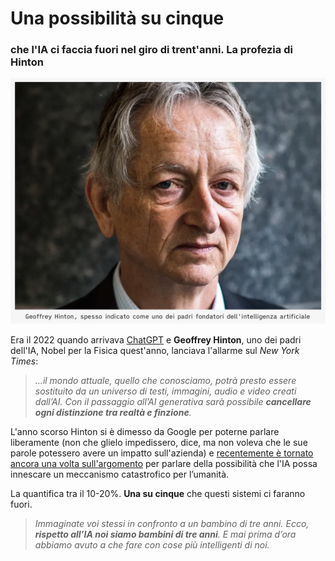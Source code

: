 # Una possibilità su cinque

### che l'IA ci faccia fuori nel giro di trent'anni. La profezia di Hinton

![Geoffrey Hinton, spesso indicato come uno dei padri fondatori dell'intelligenza artificiale](/img/hinton.jpg)

Era il 2022 quando arrivava [ChatGPT](/articles/2024-11-02-chatgpt-schiavitu.html) e **Geoffrey Hinton**, uno dei padri dell'IA, Nobel per la Fisica quest'anno, lanciava l'allarme sul *New York Times*:

> *...il mondo attuale, quello che conosciamo, potrà presto essere sostituito da un universo di testi, immagini, audio e video creati dall’AI. Con il passaggio all’AI generativa sarà possibile **cancellare ogni distinzione tra realtà e finzione**.*

L'anno scorso Hinton si è dimesso da Google per poterne parlare liberamente (non che glielo impedissero, dice, ma non voleva che le sue parole potessero avere un impatto sull'azienda) e [recentemente è tornato ancora una volta sull'argomento](https://innovazione.tiscali.it/intelligenza-artificiale/articoli/geoffrey-hinton-allarme-intelligenza-artificiale/) per parlare della possibilità che l'IA possa innescare un meccanismo catastrofico per l’umanità.

La quantifica tra il 10-20%. **Una su cinque** che questi sistemi ci faranno fuori.

> *Immaginate voi stessi in confronto a un bambino di tre anni. Ecco, **rispetto all’IA noi siamo bambini di tre anni**. E mai prima d’ora abbiamo avuto a che fare con cose più intelligenti di noi.*